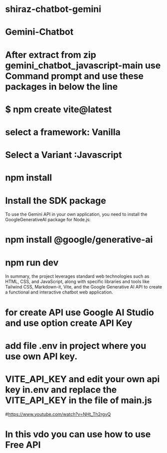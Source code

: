 # shiraz-chatbot-gemini
# Gemini-Chatbot
# After extract from zip gemini_chatbot_javascript-main use Command prompt and use these packages in below the line
# $ npm create vite@latest
# select a framework: Vanilla
# Select a Variant :Javascript

# npm install
# Install the SDK package

To use the Gemini API in your own application, you need to install the GoogleGenerativeAI package for Node.js:

# npm install @google/generative-ai
# npm run dev
In summary, the project leverages standard web technologies such as HTML, CSS, and JavaScript, along with specific libraries and tools like Tailwind CSS, Markdown-it, Vite, and the Google Generative AI API to create a functional and interactive chatbot web application.
 # for create API use Google AI Studio and use option create API Key
# add file .env in project where you use own API key.
# VITE_API_KEY and edit your own api key in.env and replace the VITE_API_KEY in the file of main.js
#https://www.youtube.com/watch?v=NHt_Th2rgvQ
# In this vdo you can use how to use  Free API
